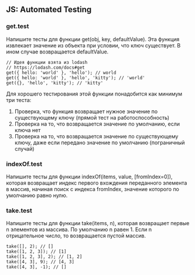 ## JS: Automated Testing

### get.test

Напишите тесты для функции get(obj, key, defaultValue). Эта функция извлекает значение из объекта при условии, что ключ существует. В ином случае возвращается defaultValue.

```
// Идея функции взята из lodash
// https://lodash.com/docs#get
get({ hello: 'world' }, 'hello'); // world
get({ hello: 'world' }, 'hello', 'kitty'); // 'world'
get({}, 'hello', 'kitty'); // 'kitty'
```

Для хорошего тестирования этой функции понадобится как минимум три теста:

1. Проверка, что функция возвращает нужное значение по существующему ключу (прямой тест на работоспособность)
2. Проверка на то, что возвращается значение по умолчанию, если ключа нет
3. Проверка на то, что возвращается значение по существующему ключу, даже если передано значение по умолчанию (пограничный случай)

### indexOf.test

Напишите тесты для функции indexOf(items, value, [fromIndex=0]), которая возвращает индекс первого вхождения переданного элемента в массив, начиная поиск с индекса fromIndex, значение которого по умолчанию равно нулю.

### take.test

Напишите тесты для функции take(items, n), которая возвращает первые n элементов из массива. По умолчанию n равен 1. Если n отрицательное число, то возвращается пустой массив.

```
take([], 2); // []
take([1, 2, 3]); // [1]
take([1, 2, 3], 2); // [1, 2]
take([4, 3], 9); // [4, 3]
take([4, 3], -1); // []
```
